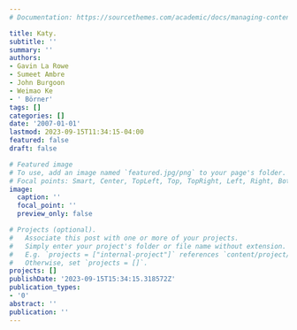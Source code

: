 ```yaml
---
# Documentation: https://sourcethemes.com/academic/docs/managing-content/

title: Katy.
subtitle: ''
summary: ''
authors:
- Gavin La Rowe
- Sumeet Ambre
- John Burgoon
- Weimao Ke
- ' Börner'
tags: []
categories: []
date: '2007-01-01'
lastmod: 2023-09-15T11:34:15-04:00
featured: false
draft: false

# Featured image
# To use, add an image named `featured.jpg/png` to your page's folder.
# Focal points: Smart, Center, TopLeft, Top, TopRight, Left, Right, BottomLeft, Bottom, BottomRight.
image:
  caption: ''
  focal_point: ''
  preview_only: false

# Projects (optional).
#   Associate this post with one or more of your projects.
#   Simply enter your project's folder or file name without extension.
#   E.g. `projects = ["internal-project"]` references `content/project/deep-learning/index.md`.
#   Otherwise, set `projects = []`.
projects: []
publishDate: '2023-09-15T15:34:15.318572Z'
publication_types:
- '0'
abstract: ''
publication: ''
---
```

